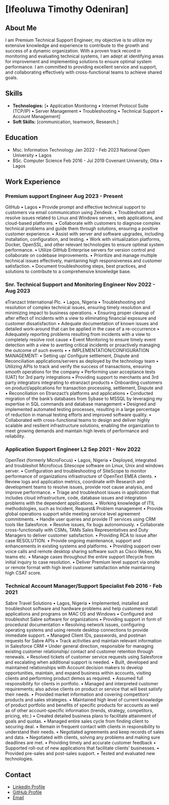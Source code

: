 # [Ifeoluwa Timothy Odeniran]

## About Me

I am  Premium Technical Support Engineer, my objective is to utilize my extensive knowledge 
and experience to contribute to the growth and success of a dynamic organization. With a proven 
track record in monitoring and evaluating technical systems, I am adept at identifying areas for 
improvement and implementing solutions to ensure optimal system performance. I am committed 
to providing excellent service and support, and collaborating effectively with cross-functional 
teams to achieve shared goals.


## Skills


- **Technologies:** [• Application Monitoring • Internet Protocol Suite (TCP/IP) • Server Management •
Troubleshooting • Technical Support • Account Management]
- **Soft Skills:** [communication, teamwork, Research.]


## Education

- Msc. Information Technology Jan 2022 - Feb 2023
National Open University • Lagos
- BSc. Computer Science Feb 2016 - Jul 2019
Covenant University, Otta • Lagos

## Work Experience

 ### Premium support Engineer Aug 2023 - Present
GitHub • Lagos
• Provide prompt and effective technical support to customers via email communication using 
Zendesk.
• Troubleshoot and resolve issues related to Linux and Windows servers, web applications, and 
cloud-based platforms.
• Collaborate with customers to diagnose complex technical problems and guide them through 
solutions, ensuring a positive customer experience.
• Assist with server and software upgrades, including installation, configuration, and testing.
• Work with virtualization platforms, Docker, OpenSSL, and other relevant technologies to ensure 
optimal system performance.
• Utilize GitHub Enterprise servers for version control and collaborate on codebase 
improvements.
• Prioritize and manage multiple technical issues effectively, maintaining high responsiveness and 
customer satisfaction.
• Document troubleshooting steps, best practices, and solutions to contribute to a comprehensive 
knowledge base.



### Snr. Technical Support and Monitoring Engineer Nov 2022 - Aug 2023
eTranzact International Plc. • Lagos, Nigeria
• Troubleshooting and resolution of complex technical issues, ensuring timely resolution and 
minimizing impact to business operations.
• Ensuring proper cleanup of after effect of incidents with a view to eliminating financial 
exposure and customer dissatisfaction
• Adequate documentation of known issues and detailed work-around that can be applied in the 
case of a re-occurrence
• Adequately reporting problems resulting from incidents with a view to completely resolve root 
cause
• Event Monitoring to ensure timely event detection with a view to averting critical incidents or 
proactively managing the outcome of such events
•
• IMPLEMENTATION/CONFIGURATION MANAGEMENT:
• Setting up/ Configure settlement, Dispute and Reconciliation applications/servers as deployed 
by the technology team
• Utilizing APIs to track and verify the success of transactions, ensuring smooth operations for 
the company
• Performing user acceptance tests (UAT) for 3rd party integrations
• Providing support to merchants and 3rd party integrators integrating to etranzact products
• Onboarding customers on product/applications for transaction processing, settlement, Dispute 
and
• Reconciliation on Etranzact’s platforms and applications
• Conducted migration of the bank’s databases from Sybase to MSSQL by leveraging my 
expertise in SQL commands and database management
• Designed and implemented automated testing processes, resulting in a large percentage of 
reduction in manual testing efforts and improved software quality.
• Collaborated with cross-functional teams to design and deliver highly scalable and resilient 
infrastructure solutions, enabling the organization to meet growing demands and maintain high 
levels of performance and reliability.

### Application Support Engineer L2 Sep 2021 - Nov 2022
OpenText (formerly MicroFocus) • Lagos, Nigeria
• Deployed, integrated and troubleshot Microfocus Sitescope software on Linux, Unix and 
windows server.
• Configuration and troubleshooting of SiteScope to monitor performance of organizations 
infrastructure of OpenText EMEA clients.
• Review logs and application metrics, coordinate with Research and development teams to 
resolve issues, provide root cause analysis, and improve performance.
• Triage and troubleshoot issues in application that includes cloud infrastructure, code, database 
issues and integration problems with the dependent applications.
• Working knowledge of ITIL methodologies, such as Incident, Request& Problem management
• Provide global operations support while meeting service level agreement commitments.
• Handle user queries and provide IT services using CRM tools like Salesforce.
• Resolve issues, fix bugs autonomously.
• Collaborate cross-functionally with CSMs, TAMs Sales Representatives and Duty Managers to 
deliver customer satisfaction.
• Providing RCA to issue after case RESOLUTION.
• Provide ongoing maintenance, support and enhancements in existing systems and platforms.
• Providing support over voice calls and remote desktop sharing software such as Cisco Webex, 
Ms teams etc.
• Manage cases throughout the entire support lifecycle from initial inquiry to case resolution.
• Deliver Premium level support via onsite or remote format with high level customer satisfaction 
while maintaining high CSAT score.

### Technical Account Manager/Support Specialist Feb 2016 - Feb 2021
Sabre Travel Solutions • Lagos, Nigeria
• Implemented, installed and troubleshoot software and hardware problems and help customers 
install applications and programs on MAC OS and Windows
• Configured and troubleshot Sabre software for organizations
• Providing support in form of procedural documentation
• Resolving network issues, configuring operating systems and using remote desktop 
connections to provide immediate support.
• Managed Client IDs, passwords, and postman requests for Sabre APIs
• Track activities and maintain relevant information in Salesforce CRM
• Under general direction, responsible for managing existing customer relationship/ contact and 
customer retention through renewals.
• Resolved tickets of customer service requests using Salesforce and escalating when 
additional support is needed.
• Built, developed and maintained relationships with Account decision makers to develop 
opportunities, maintain, and expand business within accounts, visiting clients and performing 
product demos as required.
• Assumed full responsibility for clients in portfolio.
• Managed and interpreted customer requirements; also advise clients on product or service 
that will best satisfy their needs.
• Provided market information and covering competitors’ products and sales strategies.
• Maintained high level of current knowledge of product portfolio and benefits of specific 
products for accounts as well as of other account-specific information (trends, strategy, 
competitors, pricing, etc.)
• Created detailed business plans to facilitate attainment of goals and quotas.
• Managed entire sales cycle from finding client to securing deal.
• Remain in frequent contact with clients in responsibility to understand their needs.
• Negotiated agreements and keep records of sales and data.
• Negotiated with clients, solving any problems and making sure deadlines are met.
• Providing timely and accurate customer feedback
• Supported roll-out of new applications that facilitate clients’ businesses.
• Provided pre-sales and post-sales support.
• Tested and evaluated new technologies.
## Contact

- [LinkedIn Profile](https://www.linkedin.com/in/ifeoluwa-odeniran-8989a260/)
- [GitHub Profile](https://github.com/ifeoluwaodeniran)
- [Email](ifeoluwa.odeniran@gmail.com)
